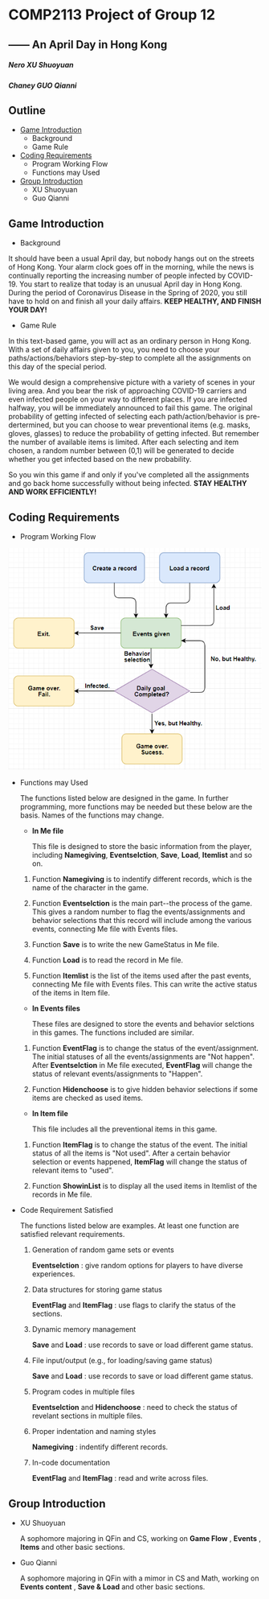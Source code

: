 # COMP2113 Project of Group 12
## —— An April Day in Hong Kong
##### Nero XU Shuoyuan 
##### Chaney GUO Qianni


## **Outline**
* [Game Introduction](#game-introduction)
  - Background
  - Game Rule
* [Coding Requirements](#coding-requirements)
  - Program Working Flow
  - Functions may Used 
* [Group Introduction](#group-introduction)
  - XU Shuoyuan
  - Guo Qianni



## Game Introduction

 - Background

It should have been a usual April day, but nobody hangs out on the streets of Hong Kong. Your alarm clock goes off in the morning, while the news is continually reporting the increasing number of people infected by COVID-19. You start to realize that today is an unusual April day in Hong Kong. During the period of Coronavirus Disease in the Spring of 2020, you still have to hold on and finish all your daily affairs. **KEEP HEALTHY, AND FINISH YOUR DAY!**
 
 - Game Rule

In this text-based game, you will act as an ordinary person in Hong Kong. With a set of daily affairs given to you, you need to choose your paths/actions/behaviors step-by-step to complete all the assignments on this day of the special period. 

We would design a comprehensive picture with a variety of scenes in your living area. And you bear the risk of approaching COVID-19 carriers and even infected people on your way to different places. If you are infected halfway, you will be immediately announced to fail this game. The original probability of getting infected of selecting each path/action/behavior is pre-dertermined, but you can choose to wear preventional items (e.g. masks, gloves, glasses) to reduce the probability of getting infected. But remember the number of available items is limited. After each selecting and item chosen, a random number between (0,1) will be generated to decide whether you get infected based on the new probability.

So you win this game if and only if you've completed all the assignments and go back home successfully without being infected. **STAY HEALTHY AND WORK EFFICIENTLY!**


## Coding Requirements

 - Program Working Flow

![](https://github.com/NeroXU316254/NeroXU/blob/master/Flow%20Chart.png)

 - Functions may Used 
   
     The functions listed below are designed in the game. In further programming, more functions may be needed but these below are the basis. Names of the functions may change.
   
   * **In Me file**
   
     This file is designed to store the basic information from the player, including **Namegiving**, **Eventselction**, **Save**, **Load**, **Itemlist** and so on. 

    1. Function **Namegiving** is to indentify different records, which is the name of the character in the game. 

    2. Function **Eventselction** is the main part--the process of the game. This gives a random number to flag the events/assignments and behavior selections that this record will include among the various events, connecting Me file with Events files. 

    3. Function **Save** is to write the new GameStatus in Me file. 

    4. Function **Load** is to read the record in Me file. 

    5. Function **Itemlist** is the list of the items used after the past events, connecting Me file with Events files. This can write the active status of the items in Item file. 
   
   * **In Events files**

     These files are designed to store the events and behavior selctions in this games. The functions included are similar. 

    1. Function **EventFlag** is to change the status of the event/assignment. The initial statuses of all the events/assignments are "Not happen". After **Eventselction** in Me file executed, **EventFlag** will change the status of relevant events/assignments to "Happen". 

    2. Function **Hidenchoose** is to give hidden behavior selections if some items are checked as used items.
   
   * **In Item file**
   
     This file includes all the preventional items in this game. 
     
    1. Function **ItemFlag** is to change the status of the event. The initial status of all the items is "Not used". After a certain behavior selection or events happened, **ItemFlag** will change the status of relevant items to "used".
     
    2. Function **ShowinList** is to display all the used items in Itemlist of the records in Me file. 
    
    
 - Code Requirement Satisfied
    
      The functions listed below are examples. At least one function are satisfied relevant requirements.
    
    1. Generation of random game sets or events
    
       **Eventselction** : give random options for players to have diverse experiences.
    
    2. Data structures for storing game status
    
       **EventFlag** and **ItemFlag** : use flags to clarify the status of the sections.
    
    3. Dynamic memory management
      
       **Save** and **Load** : use records to save or load different game status.
    
    4. File input/output (e.g., for loading/saving game status)
    
       **Save** and **Load** : use records to save or load different game status.
    
    5. Program codes in multiple files
    
       **Eventselction** and **Hidenchoose** : need to check the status of revelant sections in multiple files.
    
    6. Proper indentation and naming styles
    
       **Namegiving** : indentify different records.
    
    7. In-code documentation
    
       **EventFlag** and **ItemFlag** : read and write across files.
  
## Group Introduction

 - XU Shuoyuan
 
   A sophomore majoring in QFin and CS, working on **Game Flow** , **Events** , **Items** and other basic sections.
 
 - Guo Qianni
  
   A sophomore majoring in QFin with a mimor in CS and Math, working on **Events content** , **Save & Load** and other basic sections.
 
